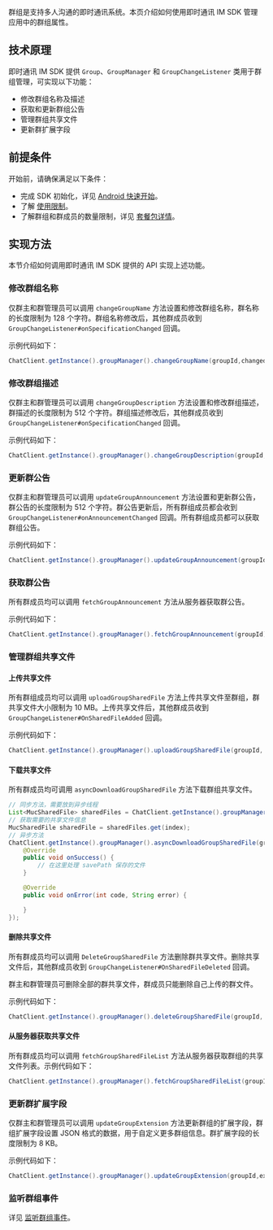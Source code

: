 群组是支持多人沟通的即时通讯系统。本页介绍如何使用即时通讯 IM SDK 管理应用中的群组属性。

## 技术原理

即时通讯 IM SDK 提供 `Group`、`GroupManager` 和 `GroupChangeListener` 类用于群组管理，可实现以下功能：

- 修改群组名称及描述
- 获取和更新群组公告
- 管理群组共享文件
- 更新群扩展字段

## 前提条件

开始前，请确保满足以下条件：

- 完成 SDK 初始化，详见 [Android 快速开始](./agora_chat_get_started_android)。
- 了解 [使用限制](./agora_chat_limitation)。
- 了解群组和群成员的数量限制，详见 [套餐包详情](./agora_chat_plan)。

## 实现方法

本节介绍如何调用即时通讯 IM SDK 提供的 API 实现上述功能。

### 修改群组名称

仅群主和群管理员可以调用 `changeGroupName` 方法设置和修改群组名称，群名称的长度限制为 128 个字符。群组名称修改后，其他群成员收到 `GroupChangeListener#onSpecificationChanged` 回调。

示例代码如下：

```java
ChatClient.getInstance().groupManager().changeGroupName(groupId,changedGroupName);
```

### 修改群组描述

仅群主和群管理员可以调用 `changeGroupDescription` 方法设置和修改群组描述，群描述的长度限制为 512 个字符。群组描述修改后，其他群成员收到 `GroupChangeListener#onSpecificationChanged` 回调。

示例代码如下：

```java
ChatClient.getInstance().groupManager().changeGroupDescription(groupId,description);
```

### 更新群公告

仅群主和群管理员可以调用 `updateGroupAnnouncement` 方法设置和更新群公告，群公告的长度限制为 512 个字符。群公告更新后，所有群组成员都会收到 `GroupChangeListener#onAnnouncementChanged` 回调。所有群组成员都可以获取群组公告。

示例代码如下：

```java
ChatClient.getInstance().groupManager().updateGroupAnnouncement(groupId, announcement);
```

### 获取群公告

所有群成员均可以调用 `fetchGroupAnnouncement` 方法从服务器获取群公告。

示例代码如下：

```java
ChatClient.getInstance().groupManager().fetchGroupAnnouncement(groupId);
```

### 管理群组共享文件

#### 上传共享文件

所有群组成员均可以调用 `uploadGroupSharedFile` 方法上传共享文件至群组，群共享文件大小限制为 10 MB。上传共享文件后，其他群成员收到 `GroupChangeListener#OnSharedFileAdded` 回调。

示例代码如下：

```java
ChatClient.getInstance().groupManager().uploadGroupSharedFile(groupId, filePath, callBack);
```

#### 下载共享文件

所有群成员均可调用 `asyncDownloadGroupSharedFile` 方法下载群组共享文件。

```java
// 同步方法，需要放到异步线程
List<MucSharedFile> sharedFiles = ChatClient.getInstance().groupManager().fetchGroupSharedFileList(groupId, pageNum, pageSize);
// 获取需要的共享文件信息
MucSharedFile sharedFile = sharedFiles.get(index);
// 异步方法
ChatClient.getInstance().groupManager().asyncDownloadGroupSharedFile(groupId, sharedFile.getFileId(), savePath, new CallBack() {
    @Override
    public void onSuccess() {
        // 在这里处理 savePath 保存的文件
    }

    @Override
    public void onError(int code, String error) {

    }
});
```

#### 删除共享文件

所有群成员均可以调用 `DeleteGroupSharedFile` 方法删除群共享文件。删除共享文件后，其他群成员收到 `GroupChangeListener#OnSharedFileDeleted` 回调。

群主和群管理员可删除全部的群共享文件，群成员只能删除自己上传的群文件。

示例代码如下：

```java
ChatClient.getInstance().groupManager().deleteGroupSharedFile(groupId, fileId);
```

#### 从服务器获取共享文件

所有群成员均可以调用 `fetchGroupSharedFileList` 方法从服务器获取群组的共享文件列表。示例代码如下：

```java
ChatClient.getInstance().groupManager().fetchGroupSharedFileList(groupId, pageNum, pageSize);
```

### 更新群扩展字段

仅群主和群管理员可以调用 `updateGroupExtension` 方法更新群组的扩展字段，群组扩展字段设置 JSON 格式的数据，用于自定义更多群组信息。群扩展字段的长度限制为 8 KB。

示例代码如下：

```java
ChatClient.getInstance().groupManager().updateGroupExtension(groupId,extension);
```

### 监听群组事件

详见 [监听群组事件](./agora_chat_group_android?platform=Android#监听群组事件)。